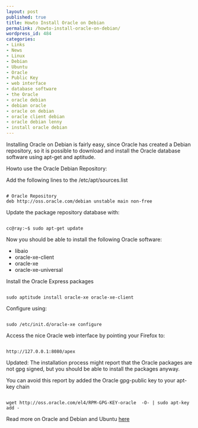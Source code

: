 ```yaml
---
layout: post
published: true
title: Howto Install Oracle on Debian
permalink: /howto-install-oracle-on-debian/
wordpress_id: 484
categories:
- Links
- News
- Linux
- Debian
- Ubuntu
- Oracle
- Public Key
- web interface
- database software
- the Oracle
- oracle debian
- debian oracle
- oracle on debian
- oracle client debian
- oracle debian lenny
- install oracle debian
---
```



Installing Oracle on Debian is fairly easy, since Oracle has created a Debian repository, so it is possible to download and install the Oracle database software using apt-get and aptitude.

Howto use the Oracle Debian Repository:

Add the following lines to the /etc/apt/sources.list

```

# Oracle Repository
deb http://oss.oracle.com/debian unstable main non-free

```


Update the package repository database with:

```

cc@ray:~$ sudo apt-get update

```


Now you should be able to install the following Oracle software:
<ul>
	<li>libaio</li>
	<li>oracle-xe-client</li>
	<li>oracle-xe</li>
	<li>oracle-xe-universal</li>
</ul>

Install the Oracle Express packages

```

sudo aptitude install oracle-xe oracle-xe-client

```


Configure using:

```

sudo /etc/init.d/oracle-xe configure

```



Access the nice Oracle web interface by pointing your Firefox to:

```

http://127.0.0.1:8080/apex

```



Updated:
The installation process might report that the Oracle packages are not gpg signed, but you should be able to install the packages anyway.

You can avoid this report by added the Oracle gpg-public key to your apt-key chain

```

wget http://oss.oracle.com/el4/RPM-GPG-KEY-oracle  -O- | sudo apt-key add - 

```



Read more on Oracle and Debian and Ubuntu <a href="http://www.oracle.com/technetwork/topics/linux/whatsnew/index.html">here</a>
